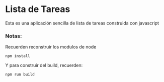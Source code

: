 # Lista de Tareas

Esta es una aplicación sencilla de lista de tareas construida con javascript

### Notas:

Recuerden reconstruir los modulos de node

```
npm install
```

Y para construir del build, recuerden:

```
npm run build
```
